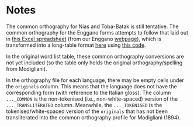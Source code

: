 # Notes

The common orthography for Nias and Toba-Batak is still tentative. The common orthography for the Enggano forms attempts to follow that laid out in [this Excel spreadsheet](https://enggano.ling-phil.ox.ac.uk/static/Enggano-transcriptions.xlsx) (from our Enggano [webpage](https://enggano.ling-phil.ox.ac.uk/static/previous.html)), which is transformed into a long-table format [here](https://docs.google.com/spreadsheets/d/14dqSBmov1j5mlIhpbKp53BIh8iNVvFgJjWNi8ZcOgo8/edit?usp=sharing) using [this code](https://github.com/engganolang/enolex/blob/main/codes/r-code_02-orthography.R).

In the original word list table, these common orthography conversions are not yet included (so the table only holds the original orthography/spelling from Modigliani).

In the orthography file for each language, there may be empty cells under the `originals` column. This means that the language does not have the corresponding form (with reference to the Italian gloss). The column `..._COMMON` is the non-tokenised (i.e., non-white-spaced) version of the `..._TRANSLITERATED` column. Meanwhile, the `..._TOKENISED` is the tokenised/white-spaced version of the `originals` that has not been transliterated into the common orthography profile for Modigliani (1894).